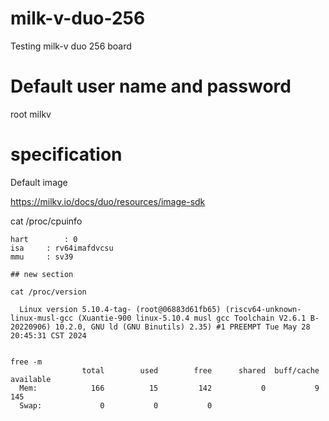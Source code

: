 # milk-v-duo-256
Testing milk-v duo 256 board

# Default user name and password
root
milkv

# specification 

Default image

https://milkv.io/docs/duo/resources/image-sdk


cat /proc/cpuinfo 

```processor	: 0
hart		: 0
isa		: rv64imafdvcsu
mmu		: sv39

## new section

cat /proc/version 

  Linux version 5.10.4-tag- (root@06883d61fb65) (riscv64-unknown-linux-musl-gcc (Xuantie-900 linux-5.10.4 musl gcc Toolchain V2.6.1 B-20220906) 10.2.0, GNU ld (GNU Binutils) 2.35) #1 PREEMPT Tue May 28 20:45:31 CST 2024


free -m
                total        used        free      shared  buff/cache   available
  Mem:            166          15         142           0           9         145
  Swap:             0           0           0


